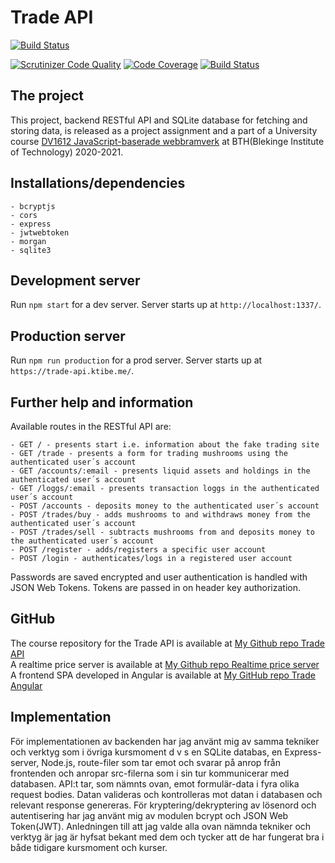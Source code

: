 # Trade API

[![Build Status](https://travis-ci.org/kati18/jsramverk-backend-project.svg?branch=master)](https://travis-ci.org/kati18/jsramverk-backend-project)

[![Scrutinizer Code Quality](https://scrutinizer-ci.com/g/kati18/jsramverk-backend-project/badges/quality-score.png?b=master)](https://scrutinizer-ci.com/g/kati18/jsramverk-backend-project/?branch=master)
[![Code Coverage](https://scrutinizer-ci.com/g/kati18/jsramverk-backend-project/badges/coverage.png?b=master)](https://scrutinizer-ci.com/g/kati18/jsramverk-backend-project/?branch=master)
[![Build Status](https://scrutinizer-ci.com/g/kati18/jsramverk-backend-project/badges/build.png?b=master)](https://scrutinizer-ci.com/g/kati18/jsramverk-backend-project/build-status/master)

## The project

This project, backend RESTful API and SQLite database for fetching and storing data, is released as a project assignment and a part of a University course [DV1612 JavaScript-baserade webbramverk](https://jsramverk.se/) at BTH(Blekinge Institute of Technology) 2020-2021.

## Installations/dependencies

    - bcryptjs
    - cors
    - express
    - jwtwebtoken
    - morgan
    - sqlite3

## Development server

Run `npm start` for a dev server. Server starts up at `http://localhost:1337/`.

## Production server

Run `npm run production` for a prod server. Server starts up at `https://trade-api.ktibe.me/`.

## Further help and information

Available routes in the RESTful API are:

    - GET / - presents start i.e. information about the fake trading site
    - GET /trade - presents a form for trading mushrooms using the authenticated user´s account
    - GET /accounts/:email - presents liquid assets and holdings in the authenticated user´s account
    - GET /loggs/:email - presents transaction loggs in the authenticated user´s account
    - POST /accounts - deposits money to the authenticated user´s account
    - POST /trades/buy - adds mushrooms to and withdraws money from the authenticated user´s account
    - POST /trades/sell - subtracts mushrooms from and deposits money to the authenticated user´s account
    - POST /register - adds/registers a specific user account
    - POST /login - authenticates/logs in a registered user account

Passwords are saved encrypted and user authentication is handled with JSON Web Tokens. Tokens are passed in on header key authorization.

## GitHub

The course repository for the Trade API is available at [My Github repo Trade API](https://github.com/kati18/jsramverk-backend-project.git)<br>
A realtime price server is available at [My Github repo Realtime price server](https://github.com/kati18/jsramverk-socket-server-project.git)<br>
A frontend SPA developed in Angular is available at [My GitHub repo Trade Angular](https://github.com/kati18/jsramverk-frontend-project.git)

## Implementation

För implementationen av backenden har jag använt mig av samma tekniker och verktyg som i övriga kursmoment d v s en SQLite databas, en Express-server, Node.js, route-filer som tar emot och svarar på anrop från frontenden och anropar src-filerna som i sin tur kommunicerar med databasen. API:t tar, som nämnts ovan, emot formulär-data i fyra olika request bodies. Datan valideras och kontrolleras mot datan i databasen och relevant response genereras. För kryptering/dekryptering av lösenord och autentisering har jag använt mig av modulen bcrypt och JSON Web Token(JWT).
Anledningen till att jag valde alla ovan nämnda tekniker och verktyg är jag är hyfsat bekant med dem och tycker att de har fungerat bra i både tidigare kursmoment och kurser.
